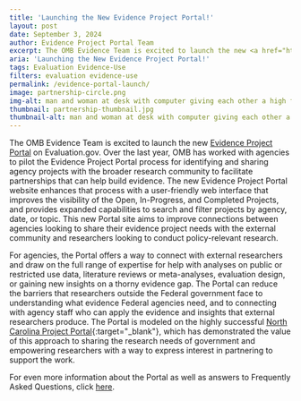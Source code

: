 ```yaml
---
title: 'Launching the New Evidence Project Portal!'
layout: post
date: September 3, 2024
author: Evidence Project Portal Team
excerpt: The OMB Evidence Team is excited to launch the new <a href="https://www.evaluation.gov/evidenceportal/">Evidence Project Portal</a> on Evaluation.gov....
aria: 'Launching the New Evidence Project Portal!'
tags: Evaluation Evidence-Use
filters: evaluation evidence-use
permalink: /evidence-portal-launch/
image: partnership-circle.png
img-alt: man and woman at desk with computer giving each other a high five
thumbnail: partnership-thumbnail.jpg
thumbnail-alt: man and woman at desk with computer giving each other a high five
---
```


The OMB Evidence Team is excited to launch the new [Evidence Project Portal]({{site.baseurl}}/evidenceportal/) on Evaluation.gov. Over the last year, OMB has worked with agencies to pilot the Evidence Project Portal process for identifying and sharing agency projects with the broader research community to facilitate partnerships that can help build evidence. The new Evidence Project Portal website enhances that process with a user-friendly web interface that improves the visibility of the Open, In-Progress, and Completed Projects, and provides expanded capabilities to search and filter projects by agency, date, or topic. This new Portal site aims to improve connections between agencies looking to share their evidence project needs with the external community and researchers looking to conduct policy-relevant research.

For agencies, the Portal offers a way to connect with external researchers and draw on the full range of expertise for help with analyses on public or restricted use data, literature reviews or meta-analyses, evaluation design, or gaining new insights on a thorny evidence gap. The Portal can reduce the barriers that researchers outside the Federal government face to understanding what evidence Federal agencies need, and to connecting with agency staff who can apply the evidence and insights that external researchers produce. The Portal is modeled on the highly successful [North Carolina Project Portal](https://projectportal.nc.gov/){:target="_blank"}, which has demonstrated the value of this approach to sharing the research needs of government and empowering researchers with a way to express interest in partnering to support the work.

For even more information about the Portal as well as answers to Frequently Asked Questions, click <a href="{{site.baseurl}}/evidenceportal/about/" aria-label="more about the new evidence project portal" target="_blank">here</a>.